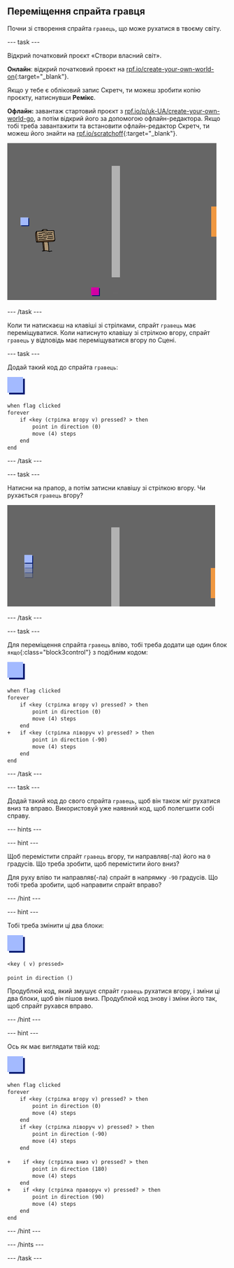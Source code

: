 ## Переміщення спрайта гравця

Почни зі створення спрайта `гравець`, що може рухатися в твоєму світу.

--- task ---

Відкрий початковий проєкт «Створи власний світ».

**Онлайн**: відкрий початковий проєкт на [rpf.io/create-your-own-world-on](https://rpf.io/create-your-own-world-on){:target="_blank"}.

Якщо у тебе є обліковий запис Скретч, ти можеш зробити копію проєкту, натиснувши **Ремікс**.

**Офлайн:** завантаж стартовий проєкт з [rpf.io/p/uk-UA/create-your-own-world-go](https://rpf.io/p/uk-UA/create-your-own-world-go), а потім відкрий його за допомогою офлайн-редактора. Якщо тобі треба завантажити та встановити офлайн-редактор Скретч, ти можеш його знайти на [rpf.io/scratchoff](https://rpf.io/scratchoff){:target="_blank"}.

![знімок екрана](images/world-starter.png)

--- /task ---

Коли ти натискаєш на клавіші зі стрілками, спрайт `гравець` має переміщуватися. Коли натиснуто клавішу зі стрілкою вгору, спрайт `гравець` у відповідь має переміщуватися вгору по Сцені.

--- task ---

Додай такий код до спрайта `гравець`:

![гравець](images/player.png)

```blocks3
when flag clicked
forever
    if <key (стрілка вгору v) pressed? > then
        point in direction (0)
        move (4) steps
    end
end
```

--- /task ---

--- task ---

Натисни на прапор, а потім затисни клавішу зі стрілкою вгору. Чи рухається `гравець` вгору?

![знімок екрана](images/world-up.png)

--- /task ---

--- task ---

Для переміщення спрайта `гравець` вліво, тобі треба додати ще один блок `якщо`{:class="block3control"} з подібним кодом:

![гравець](images/player.png)

```blocks3
when flag clicked
forever
    if <key (стрілка вгору v) pressed? > then
        point in direction (0)
        move (4) steps
    end
+   if <key (стрілка ліворуч v) pressed? > then
        point in direction (-90)
        move (4) steps
    end
end
```

--- /task ---

--- task ---

Додай такий код до свого спрайта `гравець`, щоб він також міг рухатися вниз та вправо. Використовуй уже наявний код, щоб полегшити собі справу.

--- hints ---

--- hint ---

Щоб перемістити спрайт `гравець` вгору, ти направляв(-ла) його на `0` градусів. Що треба зробити, щоб перемістити його вниз?

Для руху вліво ти направляв(-ла) спрайт в напрямку `-90` градусів. Що тобі треба зробити, щоб направити спрайт вправо?

--- /hint ---

--- hint ---

Тобі треба змінити ці два блоки:

![гравець](images/player.png)

```blocks3
<key ( v) pressed>

point in direction ()
```

Продублюй код, який змушує спрайт `гравець` рухатися вгору, і зміни ці два блоки, щоб він пішов вниз. Продублюй код знову і зміни його так, щоб спрайт рухався вправо.

--- /hint ---

--- hint ---

Ось як має виглядати твій код:

![гравець](images/player.png)

```blocks3
when flag clicked
forever
    if <key (стрілка вгору v) pressed? > then
        point in direction (0)
        move (4) steps
    end
    if <key (стрілка ліворуч v) pressed? > then
        point in direction (-90)
        move (4) steps
    end

+    if <key (стрілка вниз v) pressed? > then
        point in direction (180)
        move (4) steps
    end
+    if <key (стрілка праворуч v) pressed? > then
        point in direction (90)
        move (4) steps
    end
end
```

--- /hint ---

--- /hints ---

--- /task ---